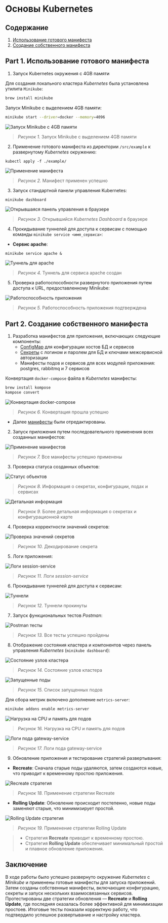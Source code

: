 # Основы Kubernetes

## Содержание

1. [Использование готового манифеста](#part-1-использование-гoтового-манифеста)
2. [Создание собственного манифеста](#part-2-создание-собственного-манифеста)

## Part 1. Использование готового манифеста

1) Запуск Kubernetes окружения с 4GB памяти

Для создания локального кластера *Kubernetes* была установлена утилита `Minikube`:

``` bash
brew install minikube
```

Запуск Minikube с выделением 4GB памяти:

``` bash
minikube start --driver=docker --memory=4096
```

![](./screen/1.1.png "Запуск Minikube с 4GB памяти")

> *Рисунок 1.* Запуск Minikube с выделением 4GB памяти

2) Применение готового манифеста из директории `/src/example` к развернутому *Kubernetes* окружению:

```
kubectl apply -f ./example/
```

![](./screen/1.2.png "Применение манифеста")

> *Рисунок 2.* Манифест применен успешно

3) Запуск стандартной панели управления Kubernetes:

``` bash
minikube dashboard
```

![](./screen/1.5.png "Открывшаяся панель управления в браузере")

> *Рисунок 3.* Открывшийся *Kubernetes Dashboard* в браузере

4) Прокидывание туннелей для доступа к сервисам с помощью команды `minikube service <имя_сервиса>`:

- **Сервис apache**:

```
minikube service apache &
```

![](./screen/1.6.png "Туннель для apache")

> *Рисунок 4.* Туннель для сервиса apache создан

5) Проверка работоспособности развернутого приложения путем доступа к URL, предоставленному Minikube:

![](./screen/1.14.gif "Работоспособность приложения")

> *Рисунок 5.* Работоспособность приложения подтверждена


## Part 2. Создание собственного манифеста

1) Разработка манифестов для приложения, включающих следующие компоненты:
   - [ConfigMap](./manifest/configmap.yaml) для конфигурации хостов БД и сервисов
   - [Секреты](./manifest/secrets.yaml) с логином и паролем для БД и ключами межсервисной авторизации
   - Манифесты подов и сервисов для всех модулей приложения: postgres, rabbitmq и 7 сервисов

Конвертация `docker-compose` файла в *Kubernetes* манифесты:

``` bash
brew install kompose
kompose convert
```

![](./screen/2.2.png "Конвертация docker-compose")

> *Рисунок 6.* Конвертация прошла успешно

- Далее [манифесты](./manifest/) были отредактированы.

2) Запуск приложения путем последовательного применения всех созданных манифестов:

![](./screen/2.3.png "Применение манифестов")

> *Рисунок 7.* Все манифесты успешно применены

3) Проверка статуса созданных объектов:

![](./screen/2.4.png "Статус объектов")

> *Рисунок 8.* Информация о секретах, конфигурации, подах и сервисах

![](./screen/2.5.png "Детальная информация")

> *Рисунок 9.* Более детальная информация о секретах и конфигурационной карте

4) Проверка корректности значений секретов:

![](./screen/2.8.png "Проверка значений секретов")

> *Рисунок 10.* Декодирование секрета

5) Логи приложения:

![](./screen/2.9.png "Логи session-service")

> *Рисунок 11.* Логи *session-service*

6) Прокидывание туннелей для доступа к сервисам:

![](./screen/2.10.png "Туннели")

> *Рисунок 12.* Туннели прокинуты

7) Запуск функциональных тестов *Postman*:

![](./screen/2.11.png "Postman тесты")

> *Рисунок 13.* Все тесты успешно пройдены

8) Отображение состояния кластера и компонентов через панель управления *Kubernetes* (`minikube dashboard`):

![](./screen/2.12.png "Состояние узлов кластера")

> *Рисунок 14.* Состояние узлов кластера

![](./screen/2.13.png "Запущенные поды")

> *Рисунок 15.* Список запущенных подов

Для сбора метрик включено дополнение `metrics-server`:

``` bash
minikube addons enable metrics-server
```

![](./screen/2.14.png "Нагрузка на CPU и память для подов")

> *Рисунок 16.* Нагрузка на CPU и память для подов

![](./screen/2.15.png "Логи пода gateway-service")

> *Рисунок 17.* Логи пода gateway-service

9) Обновление приложения и тестирование стратегий развертывания:

- **Recreate**: Сначала старые поды удаляются, затем создаются новые, что приводит к временному простою приложения.

![](./screen/2.21.png "Recreate стратегия")

> *Рисунок 18.* Применение стратегии Recreate

- **Rolling Update**: Обновление происходит постепенно, новые поды заменяют старые, что минимизирует простой.

![](./screen/2.23.png "Rolling Update стратегия")

> *Рисунок 19.* Применение стратегии Rolling Update

> - Стратегия **Recreate** приводит к временному простою.
> - Стратегия **Rolling Update** обеспечивает минимальный простой и плавное обновление приложения.

## Заключение

В ходе работы было успешно развернуто окружение *Kubernetes* с *Minikube* и применены готовые манифесты для запуска приложений. Затем созданы собственные манифесты, включающие конфигурацию, секреты и запуск нескольких взаимосвязанных сервисов. Протестированы две стратегии обновления — **Recreate** и **Rolling Update**, где последняя оказалась более эффективной для минимизации простоев. Итоговые тесты показали корректную работу, что подтвердило успешное развертывание и настройку кластера.
